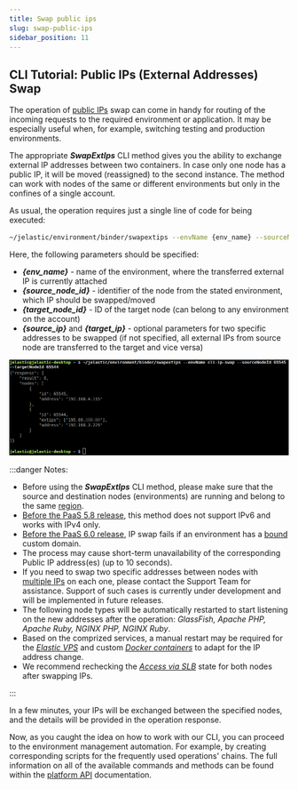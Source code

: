 ```yaml
---
title: Swap public ips
slug: swap-public-ips
sidebar_position: 11
---
```


## CLI Tutorial: Public IPs (External Addresses) Swap

The operation of [public IPs](/docs/application-setting/external-access-to-applications/public-ip) swap can come in handy for routing of the incoming requests to the required environment or application. It may be especially useful when, for example, switching testing and production environments.

The appropriate **_SwapExtIps_** CLI method gives you the ability to exchange external IP addresses between two containers. In case only one node has a public IP, it will be moved (reassigned) to the second instance. The method can work with nodes of the same or different environments but only in the confines of a single account.

As usual, the operation requires just a single line of code for being executed:

```bash
~/jelastic/environment/binder/swapextips --envName {env_name} --sourceNodeId {source_node_id} --targetNodeId {target_node_id} [--sourceIp {source_ip}] [--targetIp {target_ip}]
```

Here, the following parameters should be specified:

- **_{env_name}_** - name of the environment, where the transferred external IP is currently attached
- **_{source_node_id}_** - identifier of the node from the stated environment, which IP should be swapped/moved
- **_{target_node_id}_** - ID of the target node (can belong to any environment on the account)
- **_{source_ip}_** and **_{target_ip}_** - optional parameters for two specific addresses to be swapped (if not specified, all external IPs from source node are transferred to the target and vice versa)

<div style={{
    display:'flex',
    justifyContent: 'center',
    margin: '0 0 1rem 0'
}}>

![Locale Dropdown](./img/SwapPublicIPs/01-cli-swap-external-ip.png)

</div>

:::danger Notes:

- Before using the **_SwapExtIps_** CLI method, please make sure that the source and destination nodes (environments) are running and belong to the same [region](/docs/environment-management/environment-regions/choosing-a-region).
- <u>Before the PaaS 5.8 release</u>, this method does not support IPv6 and works with IPv4 only.
- <u>Before the PaaS 6.0 release</u>, IP swap fails if an environment has a [bound](/docs/application-setting/domain-name-management/custom-domain-name#how-to-bind-domain-to-environment) custom domain.
- The process may cause short-term unavailability of the corresponding Public IP address(es) (up to 10 seconds).
- If you need to swap two specific addresses between nodes with [multiple IPs](/docs/application-setting/external-access-to-applications/multiple-public-ip) on each one, please contact the Support Team for assistance. Support of such cases is currently under development and will be implemented in future releases.
- The following node types will be automatically restarted to start listening on the new addresses after the operation: _GlassFish, Apache PHP, Apache Ruby, NGINX PHP, NGINX Ruby_.
- Based on the comprized services, a manual restart may be required for the [_Elastic VPS_](/docs/elastic-vps/elastic-vps-overview/general-information) and custom [_Docker containers_](/docs/container/container-deployment/custom-containers-deployment) to adapt for the IP address change.
- We recommend rechecking the [_Access via SLB_](/docs/application-setting/external-access-to-applications/shared-load-balancer#deny-access-via-shared-load-balancer) state for both nodes after swapping IPs.

:::

In a few minutes, your IPs will be exchanged between the specified nodes, and the details will be provided in the operation response.

Now, as you caught the idea on how to work with our CLI, you can proceed to the environment management automation. For example, by creating corresponding scripts for the frequently used operations' chains. The full information on all of the available commands and methods can be found within the [platform API](https://cloudmydc.com/) documentation.
